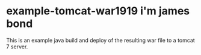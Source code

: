 # example-tomcat-war1919 i'm james bond

This is an example java build and deploy of the resulting
war file to a tomcat 7 server.

